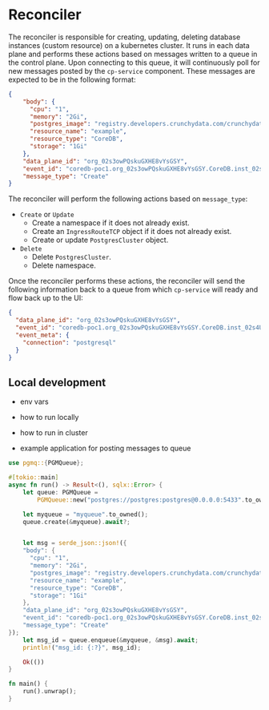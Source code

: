 # Reconciler

The reconciler is responsible for creating, updating, deleting database instances (custom resource) on a kubernetes cluster.
It runs in each data plane and performs these actions based on messages written to a queue in the control plane.
Upon connecting to this queue, it will continuously poll for new messages posted by the `cp-service` component. 
These messages are expected to be in the following format:
```json
{
    "body": {
      "cpu": "1",
      "memory": "2Gi",
      "postgres_image": "registry.developers.crunchydata.com/crunchydata/crunchy-postgres:ubi8-14.6-2",
      "resource_name": "example",
      "resource_type": "CoreDB",
      "storage": "1Gi"
    },
    "data_plane_id": "org_02s3owPQskuGXHE8vYsGSY",
    "event_id": "coredb-poc1.org_02s3owPQskuGXHE8vYsGSY.CoreDB.inst_02s4UKVbRy34SAYVSwZq2H",
    "message_type": "Create"
}
```

The reconciler will perform the following actions based on `message_type`:
- `Create` or `Update`
  - Create a namespace if it does not already exist.
  - Create an `IngressRouteTCP` object if it does not already exist.
  - Create or update `PostgresCluster` object.
- `Delete`
  - Delete `PostgresCluster`.
  - Delete namespace.

Once the reconciler performs these actions, the reconciler will send the following information back to a queue from which
`cp-service` will ready and flow back up to the UI:
```json
{
  "data_plane_id": "org_02s3owPQskuGXHE8vYsGSY",
  "event_id": "coredb-poc1.org_02s3owPQskuGXHE8vYsGSY.CoreDB.inst_02s4UKVbRy34SAYVSwZq2H",
  "event_meta": {
    "connection": "postgresql"
  }
}
```

## Local development
- env vars
- how to run locally
- how to run in cluster

- example application for posting messages to queue
```rust
use pgmq::{PGMQueue};

#[tokio::main]
async fn run() -> Result<(), sqlx::Error> {
    let queue: PGMQueue =
        PGMQueue::new("postgres://postgres:postgres@0.0.0.0:5433".to_owned()).await;

    let myqueue = "myqueue".to_owned();
    queue.create(&myqueue).await?;


    let msg = serde_json::json!({
    "body": {
      "cpu": "1",
      "memory": "2Gi",
      "postgres_image": "registry.developers.crunchydata.com/crunchydata/crunchy-postgres:ubi8-14.6-2",
      "resource_name": "example",
      "resource_type": "CoreDB",
      "storage": "1Gi"
    },
    "data_plane_id": "org_02s3owPQskuGXHE8vYsGSY",
    "event_id": "coredb-poc1.org_02s3owPQskuGXHE8vYsGSY.CoreDB.inst_02s4UKVbRy34SAYVSwZq2H",
    "message_type": "Create"
});
    let msg_id = queue.enqueue(&myqueue, &msg).await;
    println!("msg_id: {:?}", msg_id);

    Ok(())
}

fn main() {
    run().unwrap();
}
```
